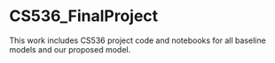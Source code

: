 # CS536_FinalProject
This work includes CS536 project code and notebooks for all baseline models and our proposed model.

